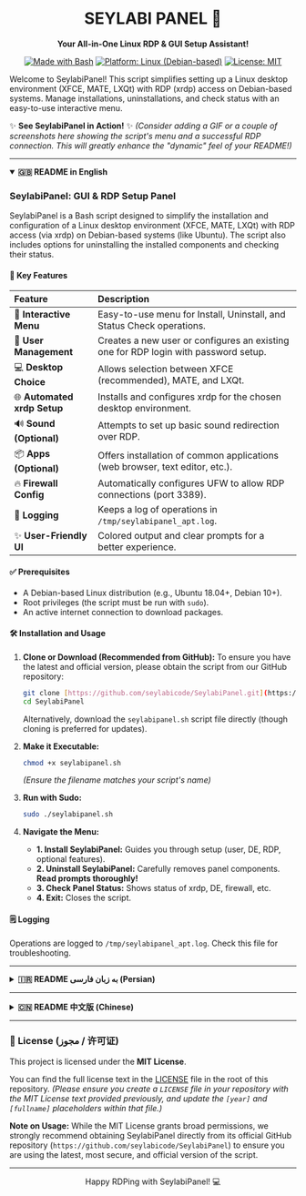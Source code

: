 <div align="center">
  
  <h1>SEYLABI PANEL 🚀</h1>
  <p><strong>Your All-in-One Linux RDP & GUI Setup Assistant!</strong></p>
  <p>
    <a href="https://www.gnu.org/software/bash/" target="_blank"><img src="https://img.shields.io/badge/Made%20with-Bash-blue?style=for-the-badge&logo=gnu-bash" alt="Made with Bash"></a>
    <a href="#" target="_blank"><img src="https://img.shields.io/badge/Platform-Linux-green?style=for-the-badge&logo=linux" alt="Platform: Linux (Debian-based)"></a>
    <a href="https://github.com/seylabicode/SeylabiPanel/blob/main/LICENSE.md" target="_blank"><img src="https://img.shields.io/badge/License-MIT-yellow.svg?style=for-the-badge" alt="License: MIT"></a>
    </a>
  </p>
</div>

Welcome to SeylabiPanel! This script simplifies setting up a Linux desktop environment (XFCE, MATE, LXQt) with RDP (xrdp) access on Debian-based systems. Manage installations, uninstallations, and check status with an easy-to-use interactive menu.

✨ **See SeylabiPanel in Action!** ✨
*(Consider adding a GIF or a couple of screenshots here showing the script's menu and a successful RDP connection. This will greatly enhance the "dynamic" feel of your README!)*


---

<details open>
<summary><strong>🇬🇧 README in English</strong></summary>

### SeylabiPanel: GUI & RDP Setup Panel

SeylabiPanel is a Bash script designed to simplify the installation and configuration of a Linux desktop environment (XFCE, MATE, LXQt) with RDP access (via xrdp) on Debian-based systems (like Ubuntu). The script also includes options for uninstalling the installed components and checking their status.

#### 🌟 Key Features

| Feature                     | Description                                                                                                |
| :-------------------------- | :--------------------------------------------------------------------------------------------------------- |
| 🚀 **Interactive Menu** | Easy-to-use menu for Install, Uninstall, and Status Check operations.                                      |
| 👤 **User Management** | Creates a new user or configures an existing one for RDP login with password setup.                        |
| 💻 **Desktop Choice** | Allows selection between XFCE (recommended), MATE, and LXQt.                                               |
| 🌐 **Automated xrdp Setup** | Installs and configures xrdp for the chosen desktop environment.                                             |
| 🔊 **Sound (Optional)** | Attempts to set up basic sound redirection over RDP.                                                       |
| 📦 **Apps (Optional)** | Offers installation of common applications (web browser, text editor, etc.).                               |
| 🔥 **Firewall Config** | Automatically configures UFW to allow RDP connections (port 3389).                                         |
| 📝 **Logging** | Keeps a log of operations in `/tmp/seylabipanel_apt.log`.                                                  |
| ✨ **User-Friendly UI** | Colored output and clear prompts for a better experience.                                                  |

#### ✅ Prerequisites

* A Debian-based Linux distribution (e.g., Ubuntu 18.04+, Debian 10+).
* Root privileges (the script must be run with `sudo`).
* An active internet connection to download packages.

#### 🛠️ Installation and Usage

1.  **Clone or Download (Recommended from GitHub):**
    To ensure you have the latest and official version, please obtain the script from our GitHub repository:
    ```bash
    git clone [https://github.com/seylabicode/SeylabiPanel.git](https://github.com/seylabicode/SeylabiPanel.git)
    cd SeylabiPanel
    ```

    Alternatively, download the `seylabipanel.sh` script file directly (though cloning is preferred for updates).

2.  **Make it Executable:**
    ```bash
    chmod +x seylabipanel.sh
    ```
    *(Ensure the filename matches your script's name)*

3.  **Run with Sudo:**
    ```bash
    sudo ./seylabipanel.sh
    ```

4.  **Navigate the Menu:**
    * **1. Install SeylabiPanel:** Guides you through setup (user, DE, RDP, optional features).
    * **2. Uninstall SeylabiPanel:** Carefully removes panel components. **Read prompts thoroughly!**
    * **3. Check Panel Status:** Shows status of xrdp, DE, firewall, etc.
    * **4. Exit:** Closes the script.

#### 🗒️ Logging
Operations are logged to `/tmp/seylabipanel_apt.log`. Check this file for troubleshooting.

</details>

---

<details>
<summary><strong>🇮🇷 README به زبان فارسی (Persian)</strong></summary>

### SeylabiPanel (فارسی) - پنل نصب محیط گرافیکی و RDP

SeylabiPanel یک اسکریپت Bash است که برای ساده‌سازی فرآیند نصب و پیکربندی محیط دسکتاپ لینوکس (XFCE، MATE، LXQt) به همراه دسترسی RDP (از طریق xrdp) بر روی سیستم‌های مبتنی بر دبیان (مانند اوبونتو) طراحی شده است. این اسکریپت همچنین شامل گزینه‌هایی برای حذف اجزای نصب‌شده و بررسی وضعیت آن‌ها می‌باشد.

#### 🌟 ویژگی‌های کلیدی

| ویژگی                     | توضیحات                                                                                                  |
| :-------------------------- | :------------------------------------------------------------------------------------------------------- |
| 🚀 **منوی تعاملی** | منوی کاربرپسند برای عملیات نصب، حذف و بررسی وضعیت.                                                        |
| 👤 **مدیریت کاربر** | ایجاد کاربر جدید یا پیکربندی کاربر موجود برای ورود با RDP و تنظیم رمز عبور.                              |
| 💻 **انتخاب محیط دسکتاپ** | امکان انتخاب بین XFCE (توصیه شده)، MATE و LXQt.                                                           |
| 🌐 **نصب خودکار xrdp** | نصب و پیکربندی xrdp برای محیط دسکتاپ انتخاب شده.                                                           |
| 🔊 **انتقال صدا (اختیاری)** | تلاش برای راه‌اندازی اولیه انتقال صدا از طریق RDP.                                                         |
| 📦 **برنامه‌های رایج (اختیاری)** | ارائه گزینه نصب برنامه‌های رایج (مرورگر وب، ویرایشگر متن و غیره).                                     |
| 🔥 **پیکربندی فایروال** | پیکربندی خودکار فایروال UFW برای اجازه دادن به اتصالات RDP (پورت 3389).                                   |
| 📝 **لاگ‌برداری** | ثبت گزارش عملیات در فایل `/tmp/seylabipanel_apt.log`.                                                      |
| ✨ **رابط کاربرپسند** | خروجی رنگی و راهنمایی‌های واضح برای تجربه کاربری بهتر.                                                      |

#### ✅ پیش‌نیازها

* یک توزیع لینوکس مبتنی بر دبیان (مثلاً اوبونتو 18.04 به بالا، دبیان 10 به بالا).
* دسترسی ریشه (root) (اسکریپت باید با `sudo` اجرا شود).
* اتصال اینترنت فعال برای دانلود بسته‌ها.

#### 🛠️ نصب و استفاده

1.  **کلون کردن یا دانلود (توصیه می‌شود از GitHub):**
    برای اطمینان از دریافت آخرین نسخه و نسخه رسمی، لطفاً اسکریپت را از مخزن گیت‌هاب ما دریافت کنید:
    ```bash
    git clone [https://github.com/seylabicode/SeylabiPanel.git](https://github.com/seylabicode/SeylabiPanel.git)
    cd SeylabiPanel
    ```

    یا فایل اسکریپت `seylabipanel.sh` را مستقیماً دانلود کنید (اگرچه کلون کردن برای دریافت به‌روزرسانی‌ها ارجح است).

2.  **قابل اجرا کردن:**
    ```bash
    chmod +x seylabipanel.sh
    ```
    *(اطمینان حاصل کنید نام فایل صحیح است)*

3.  **اجرا با Sudo:**
    ```bash
    sudo ./seylabipanel.sh
    ```

4.  **استفاده از منو:**
    * **۱. نصب SeylabiPanel:** شما را در فرآیند راه‌اندازی (کاربر، محیط دسکتاپ، RDP، ویژگی‌های اختیاری) راهنمایی می‌کند.
    * **۲. حذف SeylabiPanel:** اجزای پنل را با احتیاط حذف می‌کند. **پیام‌ها را با دقت بخوانید!**
    * **۳. بررسی وضعیت پنل:** وضعیت xrdp، محیط دسکتاپ، فایروال و غیره را نشان می‌دهد.
    * **۴. خروج:** اسکریپت را می‌بندد.

#### 🗒️ لاگ‌برداری
عملیات در فایل `/tmp/seylabipanel_apt.log` ثبت می‌شوند. برای عیب‌یابی به این فایل مراجعه کنید.

</details>

---

<details>
<summary><strong>🇨🇳 README 中文版 (Chinese)</strong></summary>

### SeylabiPanel (简体中文) - GUI 与 RDP 安装面板

SeylabiPanel 是一个 Bash 脚本，旨在简化在基于 Debian 的系统（如 Ubuntu）上安装和配置 Linux 桌面环境（XFCE、MATE、LXQt）及 RDP 访问（通过 xrdp）的过程。该脚本还包括卸载已安装组件和检查其状态的选项。

#### 🌟 主要功能

| 功能              | 描述                                                                         |
| :---------------- | :--------------------------------------------------------------------------- |
| 🚀 **交互式菜单** | 易于使用的菜单，用于执行安装、卸载和状态检查操作。                                           |
| 👤 **用户管理** | 为 RDP 登录创建新用户或配置现有用户，并设置密码。                                            |
| 💻 **桌面选择** | 允许在 XFCE（推荐）、MATE 和 LXQt 之间进行选择。                                           |
| 🌐 **xrdp 自动设置** | 为所选桌面环境安装和配置 xrdp。                                                              |
| 🔊 **声音（可选）** | 尝试设置通过 RDP 的基本声音重定向。                                                          |
| 📦 **应用（可选）** | 提供安装常用应用程序（如 Web 浏览器、文本编辑器等）的选项。                                    |
| 🔥 **防火墙配置** | 自动配置 UFW 以允许 RDP 连接（端口 3389）。                                                |
| 📝 **日志记录** | 在 `/tmp/seylabipanel_apt.log` 文件中记录操作日志。                                        |
| ✨ **用户友好界面** | 彩色输出和清晰提示，提供更好的用户体验。                                                       |

#### ✅ 系统要求

* 基于 Debian 的 Linux 发行版（例如 Ubuntu 18.04+、Debian 10+）。
* Root 权限（脚本必须使用 `sudo` 运行）。
* 有效的互联网连接以下载软件包。

#### 🛠️ 安装和使用

1.  **克隆或下载（建议从 GitHub 获取）：**
    为确保您拥有最新和官方版本，请从我们的 GitHub 仓库获取脚本：
    ```bash
    git clone [https://github.com/seylabicode/SeylabiPanel.git](https://github.com/seylabicode/SeylabiPanel.git)
    cd SeylabiPanel
    ```

    或者，直接下载 `seylabipanel.sh` 脚本文件（但为了更新，首选克隆方式）。

2.  **赋予执行权限：**
    ```bash
    chmod +x seylabipanel.sh
    ```
    *(确保文件名正确)*

3.  **使用 Sudo 运行：**
    ```bash
    sudo ./seylabipanel.sh
    ```

4.  **使用菜单导航：**
    * **1. 安装 SeylabiPanel：** 指导您完成设置过程（用户、桌面环境、RDP、可选功能）。
    * **2. 卸载 SeylabiPanel：** 谨慎地移除面板组件。**请仔细阅读提示！**
    * **3. 检查面板状态：** 显示 xrdp、桌面环境、防火墙等的状态。
    * **4. 退出：** 关闭脚本。

#### 🗒️ 日志记录
操作记录在 `/tmp/seylabipanel_apt.log` 文件中。如需故障排除，请检查此文件。

</details>

---

### 📜 License (مجوز / 许可证)

This project is licensed under the **MIT License**.

You can find the full license text in the [LICENSE](LICENSE) file in the root of this repository.
*(Please ensure you create a `LICENSE` file in your repository with the MIT License text provided previously, and update the `[year]` and `[fullname]` placeholders within that file.)*

**Note on Usage:** While the MIT License grants broad permissions, we strongly recommend obtaining SeylabiPanel directly from its official GitHub repository (`https://github.com/seylabicode/SeylabiPanel`) to ensure you are using the latest, most secure, and official version of the script.

---
<div align="center">
  <p>Happy RDPing with SeylabiPanel! 💻</p>
</div>
